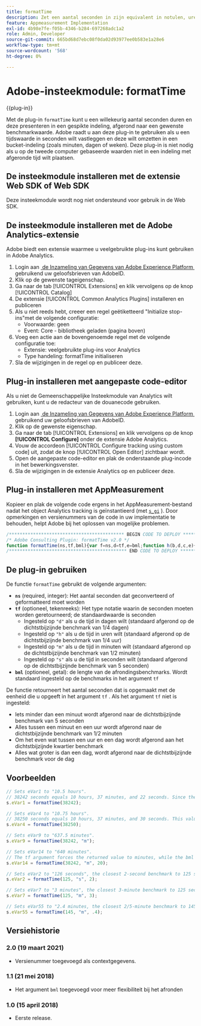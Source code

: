 ```yaml
---
title: formatTime
description: Zet een aantal seconden in zijn equivalent in notulen, uren, enz. om.
feature: Appmeasurement Implementation
exl-id: 4b98e7fe-f05b-4346-b284-697268adc1a2
role: Admin, Developer
source-git-commit: 665bd68d7ebc08f0da02d93977ee0b583e1a28e6
workflow-type: tm+mt
source-wordcount: '568'
ht-degree: 0%

---
```


# Adobe-insteekmodule: formatTime

{{plug-in}}

Met de plug-in `formatTime` kunt u een willekeurig aantal seconden duren en deze presenteren in een gespikte indeling, afgerond naar een gewenste benchmarkwaarde. Adobe raadt u aan deze plug-in te gebruiken als u een tijdswaarde in seconden wilt vastleggen en deze wilt omzetten in een bucket-indeling (zoals minuten, dagen of weken). Deze plug-in is niet nodig als u op de tweede computer gebaseerde waarden niet in een indeling met afgeronde tijd wilt plaatsen.

## De insteekmodule installeren met de extensie Web SDK of Web SDK

Deze insteekmodule wordt nog niet ondersteund voor gebruik in de Web SDK.

## De insteekmodule installeren met de Adobe Analytics-extensie

Adobe biedt een extensie waarmee u veelgebruikte plug-ins kunt gebruiken in Adobe Analytics.

1. Login aan [&#x200B; de Inzameling van Gegevens van Adobe Experience Platform &#x200B;](https://experience.adobe.com/data-collection) gebruikend uw geloofsbrieven van AdobeID.
1. Klik op de gewenste tageigenschap.
1. Ga naar de tab [!UICONTROL Extensions] en klik vervolgens op de knop [!UICONTROL Catalog]
1. De extensie [!UICONTROL Common Analytics Plugins] installeren en publiceren
1. Als u niet reeds hebt, creeer een regel geëtiketteerd &quot;Initialize stop-ins&quot;met de volgende configuratie:
   * Voorwaarde: geen
   * Event: Core - bibliotheek geladen (pagina boven)
1. Voeg een actie aan de bovengenoemde regel met de volgende configuratie toe:
   * Extensie: veelgebruikte plug-ins voor Analytics
   * Type handeling: formatTime initialiseren
1. Sla de wijzigingen in de regel op en publiceer deze.

## Plug-in installeren met aangepaste code-editor

Als u niet de Gemeenschappelijke Insteekmodule van Analytics wilt gebruiken, kunt u de redacteur van de douanecode gebruiken.

1. Login aan [&#x200B; de Inzameling van Gegevens van Adobe Experience Platform &#x200B;](https://experience.adobe.com/data-collection) gebruikend uw geloofsbrieven van AdobeID.
1. Klik op de gewenste eigenschap.
1. Ga naar de tab [!UICONTROL Extensions] en klik vervolgens op de knop **[!UICONTROL Configure]** onder de extensie Adobe Analytics.
1. Vouw de accordeon [!UICONTROL Configure tracking using custom code] uit, zodat de knop [!UICONTROL Open Editor] zichtbaar wordt.
1. Open de aangepaste code-editor en plak de onderstaande plug-incode in het bewerkingsvenster.
1. Sla de wijzigingen in de extensie Analytics op en publiceer deze.

## Plug-in installeren met AppMeasurement

Kopieer en plak de volgende code ergens in het AppMeasurement-bestand nadat het object Analytics tracking is geïnstantieerd (met [`s_gi`](../functions/s-gi.md) ). Door opmerkingen en versienummers van de code in uw implementatie te behouden, helpt Adobe bij het oplossen van mogelijke problemen.

```js
/******************************************* BEGIN CODE TO DEPLOY *******************************************/
/* Adobe Consulting Plugin: formatTime v2.0 */
function formatTime(ns,tf,bml){var f=ns,d=tf,e=bml;function h(b,d,c,e){if("string"!==typeof d)return!1;if("string"===typeof b)b=b.split(c||",");else if("object"!==typeof b)return!1;c=0;for(a=b.length;c<a;c++)if(1==e&&d===b[c]||d.toLowerCase()===b[c].toLowerCase())return!0;return!1}if(arguments&&"-v"===arguments[0])return{plugin:"formatTime",version:"2.0"};var b=function(){if("undefined"!==typeof window.s_c_il)for(var b=0,c;b<window.s_c_il.length;b++)if(c=window.s_c_il[b],c._c&&"s_c"===c._c)return c}();"undefined"!==typeof b&&(b.contextData.formatTime="2.0");if(!("undefined"===typeof f||isNaN(f)||0>Number(f))){b="";if("string"===typeof d&&"d"===d||("string"!==typeof d||!h("h,m,s",d))&&86400<=f){var c=86400;var g="days";b=isNaN(e)?1:c/(e*c)}else"string"===typeof d&&"h"===d||("string"!==typeof d||!h("m,s",d))&&3600<=f?(c=3600,g="hours",b=isNaN(e)?4:c/(e*c)):"string"===typeof d&&"m"===d||("string"!==typeof d||!h("s",d))&&60<=f?(c=60,g="minutes",b=isNaN(e)?2:c/(e*c)):(c=1,g="seconds",b=isNaN(e)?.2:c/e);b=Math.round(f*b/c)/b+" "+g;0===b.indexOf("1 ")&&(b=b.substring(0,b.length-1));return b}};
/******************************************** END CODE TO DEPLOY ********************************************/
```

## De plug-in gebruiken

De functie `formatTime` gebruikt de volgende argumenten:

* **`ns`** (required, integer): Het aantal seconden dat geconverteerd of geformatteerd moet worden
* **`tf`** (optioneel, tekenreeks): Het type notatie waarin de seconden moeten worden geretourneerd; de standaardwaarde is seconden
   * Ingesteld op `"d"` als u de tijd in dagen wilt (standaard afgerond op de dichtstbijzijnde benchmark van 1/4 dagen)
   * Ingesteld op `"h"` als u de tijd in uren wilt (standaard afgerond op de dichtstbijzijnde benchmark van 1/4 uur)
   * Ingesteld op `"m"` als u de tijd in minuten wilt (standaard afgerond op de dichtstbijzijnde benchmark van 1/2 minuten)
   * Ingesteld op `"s"` als u de tijd in seconden wilt (standaard afgerond op de dichtstbijzijnde benchmark van 5 seconden)
* **`bml`** (optioneel, getal): de lengte van de afrondingsbenchmarks. Wordt standaard ingesteld op de benchmarks in het argument `tf`

De functie retourneert het aantal seconden dat is opgemaakt met de eenheid die u opgeeft in het argument `tf` . Als het argument `tf` niet is ingesteld:

* Iets minder dan een minuut wordt afgerond naar de dichtstbijzijnde benchmark van 5 seconden
* Alles tussen een minuut en een uur wordt afgerond naar de dichtstbijzijnde benchmark van 1/2 minuten
* Om het even wat tussen een uur en een dag wordt afgerond aan het dichtstbijzijnde kwartier benchmark
* Alles wat groter is dan een dag, wordt afgerond naar de dichtstbijzijnde benchmark voor de dag

## Voorbeelden

```js
// Sets eVar1 to "10.5 hours".
// 38242 seconds equals 10 hours, 37 minutes, and 22 seconds. Since the tf argument is not set, the value returned is the number of seconds converted to the nearest quarter-hour benchmark.
s.eVar1 = formatTime(38242);

// Sets eVar4 to "10.75 hours".
// 38250 seconds equals 10 hours, 37 minutes, and 30 seconds. This value rounds up to the nearest quarter hour.
s.eVar4 = formatTime(38250);

// Sets eVar9 to "637.5 minutes".
s.eVar9 = formatTime(38242, "m");

// Sets eVar14 to "640 minutes".
// The tf argument forces the returned value to minutes, while the bml argument forces the value to the nearest 20-minute increment.
s.eVar14 = formatTime(38242, "m", 20);

// Sets eVar2 to "126 seconds", the closest 2-second benchmark to 125 seconds.
s.eVar2 = formatTime(125, "s", 2);

// Sets eVar7 to "3 minutes", the closest 3-minute benchmark to 125 seconds.
s.eVar7 = formatTime(125, "m", 3);

// Sets eVar55 to "2.4 minutes, the closest 2/5-minute benchmark to 145 seconds.
s.eVar55 = formatTime(145, "m", .4);
```

## Versiehistorie

### 2.0 (19 maart 2021)

* Versienummer toegevoegd als contextgegevens.

### 1.1 (21 mei 2018)

* Het argument `bml` toegevoegd voor meer flexibiliteit bij het afronden

### 1.0 (15 april 2018)

* Eerste release.
